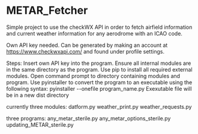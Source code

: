 # METAR_Fetcher
Simple project to use the checkWX API in order to fetch airfield information and current weather information for any aerodrome with an ICAO code.

Own API key needed.
Can be generated by making an account at https://www.checkwxapi.com/ and found under profile settings.

Steps:
Insert own API key into the program.
Ensure all internal modules are in the same directory as the program.
Use pip to install all required external modules.
Open command prompt to directory containing modules and program.
Use pyinstaller to convert the program to an executable using the following syntax:
    pyinstaller --onefile program_name.py
Exexutable file will be in a new dist directory

currently three modules:
    datform.py
    weather_print.py
    weather_requests.py

three programs:
    any_metar_sterile.py
    any_metar_options_sterile.py
    updating_METAR_sterile.py
